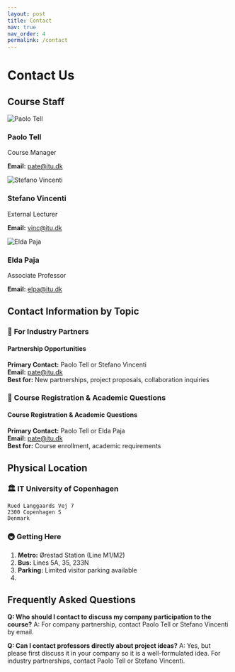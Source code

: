 ```yaml
---
layout: post
title: Contact
nav: true
nav_order: 4
permalink: /contact
---
```


# Contact Us

## Course Staff

<div class="grid grid-cols-1 md:grid-cols-3 gap-8 mb-12">
  <div class="bg-white rounded-lg shadow-md p-6 text-center">
    <img src="{{ site.baseurl }}/assets/images/Portrait - paolo.png" alt="Paolo Tell" class="w-32 h-32 rounded-full mx-auto mb-4 object-cover">
    <h3 class="text-xl font-semibold mb-2">Paolo Tell</h3>
    <p class="text-gray-600 mb-3">Course Manager</p>
    <div class="space-y-2">
      <p><strong>Email:</strong> <a href="mailto:pate@itu.dk" class="text-blue-600 hover:underline">pate@itu.dk</a></p>
    </div>
  </div>
  
  <div class="bg-white rounded-lg shadow-md p-6 text-center">
    <img src="{{ site.baseurl }}/assets/images/Portrait - vinc.jpeg" alt="Stefano Vincenti" class="w-32 h-32 rounded-full mx-auto mb-4 object-cover">
    <h3 class="text-xl font-semibold mb-2">Stefano Vincenti</h3>
    <p class="text-gray-600 mb-3">External Lecturer</p>
    <div class="space-y-2">
      <p><strong>Email:</strong> <a href="mailto:vinc@itu.dk" class="text-blue-600 hover:underline">vinc@itu.dk</a></p>
    </div>
  </div>
  
  <div class="bg-white rounded-lg shadow-md p-6 text-center">
    <img src="{{ site.baseurl }}/assets/images/Portrait - elda.png" alt="Elda Paja" class="w-32 h-32 rounded-full mx-auto mb-4 object-cover">
    <h3 class="text-xl font-semibold mb-2">Elda Paja</h3>
    <p class="text-gray-600 mb-3">Associate Professor</p>
    <div class="space-y-2">
      <p><strong>Email:</strong> <a href="mailto:elpa@itu.dk" class="text-blue-600 hover:underline">elpa@itu.dk</a></p>
    </div>
  </div>
</div>

## Contact Information by Topic

### 🏢 **For Industry Partners**
<div class="bg-purple-50 border-l-4 border-purple-500 p-4 mb-6">
  <h4 class="font-semibold text-purple-900 mb-2">Partnership Opportunities</h4>
  <p class="text-purple-800">
    <strong>Primary Contact:</strong> Paolo Tell or Stefano Vincenti<br>
    <strong>Email:</strong> <a href="mailto:pate@itu.dk" class="text-purple-600 hover:underline">pate@itu.dk</a><br>
    <strong>Best for:</strong> New partnerships, project proposals, collaboration inquiries
  </p>
</div>

### 📧 **Course Registration & Academic Questions**
<div class="bg-blue-50 border-l-4 border-blue-500 p-4 mb-6">
  <h4 class="font-semibold text-blue-900 mb-2">Course Registration & Academic Questions</h4>
  <p class="text-blue-800">
    <strong>Primary Contact:</strong> Paolo Tell or Elda Paja<br>
    <strong>Email:</strong> <a href="mailto:pate@itu.dk" class="text-blue-600 hover:underline">pate@itu.dk</a><br>
    <strong>Best for:</strong> Course enrollment, academic requirements
  </p>
</div>



## Physical Location


### 🏛️ **IT University of Copenhagen**
```
Rued Langgaards Vej 7
2300 Copenhagen S
Denmark
```


### 🚇 **Getting Here**
1. **Metro:** Ørestad Station (Line M1/M2)
2. **Bus:** Lines 5A, 35, 233N
3. **Parking:** Limited visitor parking available
4. 

## Frequently Asked Questions


**Q: Who should I contact to discuss my company participation to the course?**
A: For company partnership, contact Paolo Tell or Stefano Vincenti by email.


**Q: Can I contact professors directly about project ideas?**
A: Yes, but please first discuss it in your company so it is a well-formulated idea. For industry partnerships, contact Paolo Tell or Stefano Vincenti.

